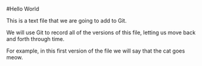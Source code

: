 #Hello World

This is a text file that we are going to add to Git. 

We will use Git to record all of the versions of this file, letting us 
move back and forth through time. 

For example, in this first version of the file we will say that the cat 
goes meow. 
